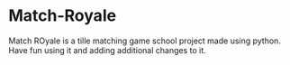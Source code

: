 # Match-Royale
Match ROyale is a tille matching game school project made using python. Have fun using it and adding additional changes to it.
